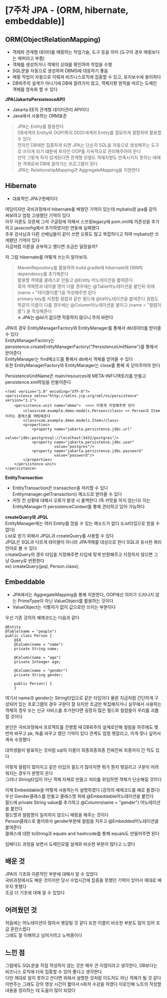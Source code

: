 # \[7주차 JPA - (ORM, hibernate, embeddable)]

## ORM(ObjectRelationMapping)

- 객체와 관계형 데이터를 매핑하는 작업기술, 도구 등을 의미 (도구의 경우 매핑보다는 매퍼라고 부름)     
- 객체를 생성하거나 객체의 상태를 확인하여 작업을 수행   
- SQL문을 자동으로 생성하여 DBMS에 대응하기 좋음   
- 매핑 작업이 자동으로 이뤄져 비즈니스로직에 집중할 수 있고, 유지보수에 용이하다   
- DB위주의 설계가 아니기에 DB에 끌려가지 않고, 객체지향 원칙을 따르는 도메인 객체를 영속화 할 수 있다   

**JPA(JakartaPersistenceAPI)**

- Jakarta EE의 관계형 데이터관리 API이다   
- Java에서 사용하는 ORM표준   

> JPA는 Entity를 활용한다     
> DB세계의 Entity와 OOP(특히 DDD)세계의 Entity를 절묘하게 결합하여 활용할 수 있다      
> 전자인 DB에만 집중하게 되면 JPA는 단순히 SQL을 자동으로 생성해주는 도구로 쓰이게 되기 떄문에 후자인 OOP를 지속적으로 관리해주어야 한다      
> 만약 그렇게 하지 않게된다면 관계형 모델도 객체지향도 만족시키지 못하는 애매한 객체로써 DB에 끌려가는 프로그램이 된다   
> JPA는 RelationshipMapping과 AggregateMapping을 지원한다   

## Hibernate
- 대표적인 JPA구현체이다 

여담이지만 국비과정에서 hibernate를 배웠던 기억이 있는데 mybatis랑 jpa를 같이 써보려고 엄청 고생했던 기억이 있다    
아무 이론도 모른채 그저 구글링에 의해서 스프링legacy에 pom.xml에 의존성을 추가하고 javaconfig에서 추가하였지만 연동에 실패했다    
추후 강사님과 다른 선배님들이 같이 쓰면 오류도 많고 복잡하다고 하여 mybatis만 쓰게됐던 기억이 있다    
지금처럼 이론을 공부하고 했다면 조금은 달랐을까?   

자 그럼 hibernate를 어떻게 쓰는지 알아보자.     

> MavenRepository를 활용하여 build.gradle에 hibernate와 DBMS dependency를 추가해준다     
> 활용할 객체를 클래스로 만들고 @Entity 어노테이션을 붙여준다     
> 혹여 객체명과 테이블 명이 다를 경우에는 @Table어노테이션을 붙인뒤 뒤에 (name = "테이블이름")을 작성해주면 된다     
> primary key를 지정함 컬럼과 같은 필드에 @Id어노테이션을 붙여준다 컬럼도 똑같이 이름이 다를 경우에는 @Column어노테이션을 붙이고 (name = "컬럼이름") 을 작성해준다       
> **※ JPA는 @Id가 없으면 작동하지 않으니 주의 바란다**   

JPA의 경우 EntityManagerFactory와 EntityManager를 통해서 db데이터를 받아올 수 있다    
EntityManagerFactory는 persistence.createEntityManagerFactory("PersistenceUnitName")를 통해서 받아준다    
EntityManager는 find메소드를 통해서 db에서 객체를 얻어올 수 있다   
또한 EntityManagerFactory와 EntityManager는 close를 통해 꼭 닫아주어야 한다  

PersistenceUnitName은 main/resources에 META-INF디렉토리를 만들고 persistence.xml파일을 만들어준다    
```
<?xml version="1.0" encoding="UTF-8"?>
<persistence xmlns="http://xmlns.jcp.org/xml/ns/persistence" version="2.1">
    <persistence-unit name="demo">  <<<< 이렇게 지정해주면 된다 
        <class>com.example.demo.models.Person</class> << Person과 Item이라는 클래스를 매핑해준다 
        <class>com.example.demo.models.Item</class>
        <properties>
            <property name="jakarta.persistence.jdbc.url"
                      value="jdbc:postgresql://localhost:5432/postgres"/>
            <property name="jakarta.persistence.jdbc.user"
                      value="postgres"/>
            <property name="jakarta.persistence.jdbc.password"
                      value="password"/>
        </properties>
    </persistence-unit>
</persistence>
```

**EntityTransaction**
- EntityTransaction은 transaction을 처리할 수 있다 Entitymanager.getTransaction() 메소드로 받아올 수 있다    
- 커밋 전 상황에 대해서 오류가 발생 시 롤백한다 (즉 커밋을 하지 않는다) 이는 EntityManager가 persistenceContext를 통해 관리하고 있어 가능하다    

**createQuery와 JPQL**     
EntityManager에는 여러 Entity를 얻을 수 있는 메소드가 없다 (List타입으로 받을 수 없다)   
List로 받기 위해서 JPQL과 createQuery를 사용할 수 있다    
JPQL은 SQL과 다르게 테이블이 아니라 JPA객체를 대상으로 한다 SQL과 유사한 쿼리언어로 볼 수 있다    
createQuery의 경우 타입을 지정해주면 타입에 맞게 반환해주고 지정하지 않으면 그냥 Query로 반환한다    
ex) createQuery(jpql, Person.class);   


## Embeddable 
- JPA에서는 AggregateMapping을 통해 지원한다, OOP에선 의미가 드러나지 않는 PrimeType이 아닌 ValueObject를 활용하는 것이다    
- ValueObject는 식별자가 없이 값으로만 쓰이는 부분이다    

우선 기존 강의의 예제코드는 다음과 같다    
```
@Entity
@Table(name = "people")
public class Person {
    @Id
    @Column(name = "name")
    private String name;

    @Column(name = "age")
    private Inteager age;

    @Column(name = "gender")
    private String gender;

    public Person() {
    }
```
여기서 name과 gender는 String타입으로 같은 타입이다 
물론 지금처럼 간단하게 구성되어 있는 프로그램의 경우 구분이 잘 되지만 조금만 복집해지거나 실무에서 사용하는 객체의 경우 또는 신규 서비스를 추가한다면 굉장히 많은 필드와 컬럼들이 우리를 괴롭힐 것이다     

본인은 국비과정에서 프로젝트를 진행할 때 DB위주의 설계로인해 컬럼을 하루에도 몇번씩 바꾸고 pk, fk를 바꾸고 했던 기억이 있다 관계도 엄청 헷갈리고, 이게 맞나 싶어서 계속 수정했다        

대학생들이 발표하는 것처럼 sql의 이름이 최종최종최종 진짜진찌 최종까지 간 적도 있다     

이렇게 컬럼이 많아지고 같은 타입의 필드가 많아지면 뭐가 뭔지 헷갈리고 구분이 어려워지는 경우가 분명히 온다       
그러나 String타입이 아닌 객체 자체로 만들고 처리를 위임하면 객체가 단순해질 것이다    



이제 Embeddable을 어떻게 사용하는지 설명하겠다 (강의의 예제코드를 예로 들겠다)   
우선 Gender클래스를 만들고 클래스명 위에 @Embeddable어노테이션을 붙인다    
필드에 private String value를 추가하고 @Column(name = "gender") 어노테이션을 붙인다    
필드명과 컬럼명이 일치하지 않으니 매핑을 해주는 것이다    
Person클래스로 돌아와서 gender부분에 컬럼을 지우고 @Embedded어노테이션을 붙여준다    
클래스에 대한 toString과 equals and hashcode를 통해 equals도 만들어주면 된다 

임베디드 과정을 보면서 도메인모델 설계와 비슷한 부분이 많다고 느꼈다     

## 배운 것 
JPA의 기초와 이론적인 부분에 대해서 알 수 있었다    
국비과정에서도 배운 것이지만 당시 수업시간에 집중을 못했던 기억이 있어서 제대로 배우지 못했다   
조금 더 기초에 대해 알 수 있었다    

## 어려웠던 것 
처음에는 어노테이션이 많아서 헷갈릴 것 같다 또한 이름이 비슷한 부분도 많이 있어 조금 혼란스럽다    
그래도 잘 이해하고 넘어가려고 노력중이다      


## 느낀 점 
그럼에도 SQL문을 직접 작성하지 않는 것은 매우 큰 이점이라고 생각한다, DB보다는 비즈니스 로직에 더욱 집중할 수 있어 좋다고 생각한다     
다만 제대로 알지 못하고 쓴다면 위에서 설명한 것처럼 이도저도 아닌 객체가 될 것 같다    
이번주는 그래도 강의 영상 시간이 짧아서 n회차 수강을 하였다 이로인해 노트의 작성할 내용을 정리하는 데 도움이 많이 되었다 